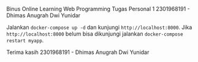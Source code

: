 Binus Online Learning
Web Programming
Tugas Personal 1
2301968191 - Dhimas Anugrah Dwi Yunidar

Jalankan `docker-compose up -d` dan kunjungi `http://localhost:8000`.
Jika `http://localhost:8000` belum bisa dikunjungi jalankan `docker-compose restart myapp`.

Terima kasih
2301968191 - Dhimas Anugrah Dwi Yunidar
